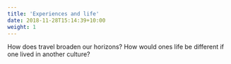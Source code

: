 ```yaml
---
title: 'Experiences and life'
date: 2018-11-28T15:14:39+10:00
weight: 1
---
```


How does travel broaden our horizons? How would ones life be different if one lived in another culture?